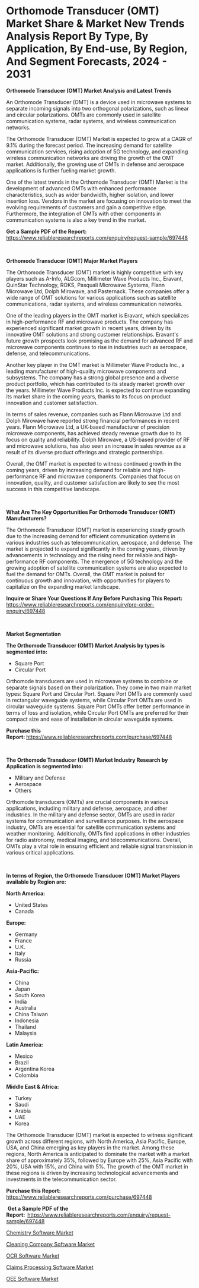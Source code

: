 <p><h1>Orthomode Transducer (OMT) Market Share & Market New Trends Analysis Report By Type, By Application, By End-use, By Region, And Segment Forecasts, 2024 - 2031</h1></p><p><strong>Orthomode Transducer (OMT) Market Analysis and Latest Trends</strong></p>
<p><p>An Orthomode Transducer (OMT) is a device used in microwave systems to separate incoming signals into two orthogonal polarizations, such as linear and circular polarizations. OMTs are commonly used in satellite communication systems, radar systems, and wireless communication networks.</p><p>The Orthomode Transducer (OMT) Market is expected to grow at a CAGR of 9.1% during the forecast period. The increasing demand for satellite communication services, rising adoption of 5G technology, and expanding wireless communication networks are driving the growth of the OMT market. Additionally, the growing use of OMTs in defense and aerospace applications is further fueling market growth.</p><p>One of the latest trends in the Orthomode Transducer (OMT) Market is the development of advanced OMTs with enhanced performance characteristics, such as wider bandwidth, higher isolation, and lower insertion loss. Vendors in the market are focusing on innovation to meet the evolving requirements of customers and gain a competitive edge. Furthermore, the integration of OMTs with other components in communication systems is also a key trend in the market.</p></p>
<p><strong>Get a Sample PDF of the Report:&nbsp;</strong> <a href="https://www.reliableresearchreports.com/enquiry/request-sample/697448">https://www.reliableresearchreports.com/enquiry/request-sample/697448</a></p>
<p>&nbsp;</p>
<p><strong>Orthomode Transducer (OMT) Major Market Players</strong></p>
<p><p>The Orthomode Transducer (OMT) market is highly competitive with key players such as A-Info, ALGcom, Millimeter Wave Products Inc., Eravant, QuinStar Technology, ROKS, Pasquali Microwave Systems, Flann Microwave Ltd, Dolph Mirowave, and Pasternack. These companies offer a wide range of OMT solutions for various applications such as satellite communications, radar systems, and wireless communication networks.</p><p>One of the leading players in the OMT market is Eravant, which specializes in high-performance RF and microwave products. The company has experienced significant market growth in recent years, driven by its innovative OMT solutions and strong customer relationships. Eravant's future growth prospects look promising as the demand for advanced RF and microwave components continues to rise in industries such as aerospace, defense, and telecommunications.</p><p>Another key player in the OMT market is Millimeter Wave Products Inc., a leading manufacturer of high-quality microwave components and subsystems. The company has a strong global presence and a diverse product portfolio, which has contributed to its steady market growth over the years. Millimeter Wave Products Inc. is expected to continue expanding its market share in the coming years, thanks to its focus on product innovation and customer satisfaction.</p><p>In terms of sales revenue, companies such as Flann Microwave Ltd and Dolph Mirowave have reported strong financial performances in recent years. Flann Microwave Ltd, a UK-based manufacturer of precision microwave components, has achieved steady revenue growth due to its focus on quality and reliability. Dolph Mirowave, a US-based provider of RF and microwave solutions, has also seen an increase in sales revenue as a result of its diverse product offerings and strategic partnerships.</p><p>Overall, the OMT market is expected to witness continued growth in the coming years, driven by increasing demand for reliable and high-performance RF and microwave components. Companies that focus on innovation, quality, and customer satisfaction are likely to see the most success in this competitive landscape.</p></p>
<p>&nbsp;</p>
<p><strong>What Are The Key Opportunities For Orthomode Transducer (OMT) Manufacturers?</strong></p>
<p><p>The Orthomode Transducer (OMT) market is experiencing steady growth due to the increasing demand for efficient communication systems in various industries such as telecommunication, aerospace, and defense. The market is projected to expand significantly in the coming years, driven by advancements in technology and the rising need for reliable and high-performance RF components. The emergence of 5G technology and the growing adoption of satellite communication systems are also expected to fuel the demand for OMTs. Overall, the OMT market is poised for continuous growth and innovation, with opportunities for players to capitalize on the expanding market landscape.</p></p>
<p><strong>Inquire or Share Your Questions If Any Before Purchasing This Report:</strong> <a href="https://www.reliableresearchreports.com/enquiry/pre-order-enquiry/697448">https://www.reliableresearchreports.com/enquiry/pre-order-enquiry/697448</a></p>
<p>&nbsp;</p>
<p><strong>Market Segmentation</strong></p>
<p><strong>The Orthomode Transducer (OMT) Market Analysis by types is segmented into:</strong></p>
<p><ul><li>Square Port</li><li>Circular Port</li></ul></p>
<p><p>Orthomode transducers are used in microwave systems to combine or separate signals based on their polarization. They come in two main market types: Square Port and Circular Port. Square Port OMTs are commonly used in rectangular waveguide systems, while Circular Port OMTs are used in circular waveguide systems. Square Port OMTs offer better performance in terms of loss and isolation, while Circular Port OMTs are preferred for their compact size and ease of installation in circular waveguide systems.</p></p>
<p><strong>Purchase this Report:&nbsp;</strong><a href="https://www.reliableresearchreports.com/purchase/697448">https://www.reliableresearchreports.com/purchase/697448</a></p>
<p>&nbsp;</p>
<p><strong>The Orthomode Transducer (OMT) Market Industry Research by Application is segmented into:</strong></p>
<p><ul><li>Military and Defense</li><li>Aerospace</li><li>Others</li></ul></p>
<p><p>Orthomode transducers (OMTs) are crucial components in various applications, including military and defense, aerospace, and other industries. In the military and defense sector, OMTs are used in radar systems for communication and surveillance purposes. In the aerospace industry, OMTs are essential for satellite communication systems and weather monitoring. Additionally, OMTs find applications in other industries for radio astronomy, medical imaging, and telecommunications. Overall, OMTs play a vital role in ensuring efficient and reliable signal transmission in various critical applications.</p></p>
<p>&nbsp;</p>
<p><strong>In terms of Region, the Orthomode Transducer (OMT) Market Players available by Region are:</strong></p>
<p>
    <p> <strong> North America: </strong>
        <ul>
            <li>United States</li>
            <li>Canada</li>
        </ul>
        </p> 
    <p> <strong> Europe: </strong>
        <ul>
            <li>Germany</li>
            <li>France</li>
            <li>U.K.</li>
            <li>Italy</li>
            <li>Russia</li>
        </ul>
        </p> 
    <p> <strong> Asia-Pacific: </strong>
        <ul>
            <li>China</li>
            <li>Japan</li>
            <li>South Korea</li>
            <li>India</li>
            <li>Australia</li>
            <li>China Taiwan</li>
            <li>Indonesia</li>
            <li>Thailand</li>
            <li>Malaysia</li>
        </ul>
        </p> 
    <p> <strong> Latin America: </strong>
        <ul>
            <li>Mexico</li>
            <li>Brazil</li>
            <li>Argentina Korea</li>
            <li>Colombia</li>
        </ul>
        </p> 
    <p> <strong> Middle East & Africa: </strong>
        <ul>
            <li>Turkey</li>
            <li>Saudi</li>
            <li>Arabia</li>
            <li>UAE</li>
            <li>Korea</li>
        </ul>
    </p>
    </p>
<p><p>The Orthomode Transducer (OMT) market is expected to witness significant growth across different regions, with North America, Asia Pacific, Europe, USA, and China emerging as key players in the market. Among these regions, North America is anticipated to dominate the market with a market share of approximately 35%, followed by Europe with 25%, Asia Pacific with 20%, USA with 15%, and China with 5%. The growth of the OMT market in these regions is driven by increasing technological advancements and investments in the telecommunication sector.</p></p>
<p><strong>Purchase this Report: </strong><a href="https://www.reliableresearchreports.com/purchase/697448">https://www.reliableresearchreports.com/purchase/697448</a></p>
<p>&nbsp;<strong>Get a Sample PDF of the Report:&nbsp;&nbsp;</strong><a href="https://www.reliableresearchreports.com/enquiry/request-sample/697448">https://www.reliableresearchreports.com/enquiry/request-sample/697448</a></p>
<p><strong></strong></p>
<p><p><a href="https://medium.com/@javiermante/chemistry-software-market-trends-forecast-and-competitive-analysis-to-2031-9835cba89321">Chemistry Software Market</a></p><p><a href="https://medium.com/@serenaframi/cleaning-company-software-market-size-cagr-trends-2024-2030-31f91cd4148a">Cleaning Company Software Market</a></p><p><a href="https://medium.com/@javiermante/ocr-software-market-share-evolution-and-market-growth-trends-2024-2031-e94643be2446">OCR Software Market</a></p><p><a href="https://medium.com/@serenaframi/claims-processing-software-market-trends-and-market-analysis-forecasted-for-period-2024-2031-6869208df83b">Claims Processing Software Market</a></p><p><a href="https://medium.com/@serenaframi/decoding-oee-software-market-metrics-market-share-trends-and-growth-patterns-09083be9a6e4">OEE Software Market</a></p></p>